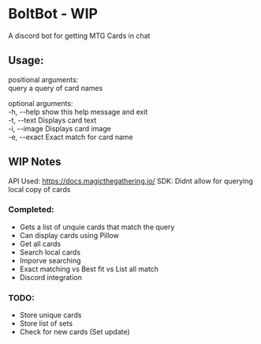# BoltBot - WIP
A discord bot for getting MTG Cards in chat

## Usage:
positional arguments:  
query        a query of card names  

optional arguments:  
  -h, --help   show this help message and exit  
  -t, --text   Displays card text  
  -i, --image  Displays card image  
  -e, --exact  Exact match for card name  
  
## WIP Notes

API Used: https://docs.magicthegathering.io/
SDK: Didnt allow for querying local copy of cards

### Completed:
* Gets a list of unquie cards that match the query
* Can display cards using Pillow
* Get all cards
* Search local cards
* Imporve searching
* Exact matching vs Best fit vs List all match
* Discord integration

### TODO:
* Store unique cards
* Store list of sets
* Check for new cards (Set update)